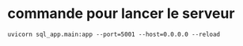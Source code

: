 # commande pour lancer le serveur

```
uvicorn sql_app.main:app --port=5001 --host=0.0.0.0 --reload
```
